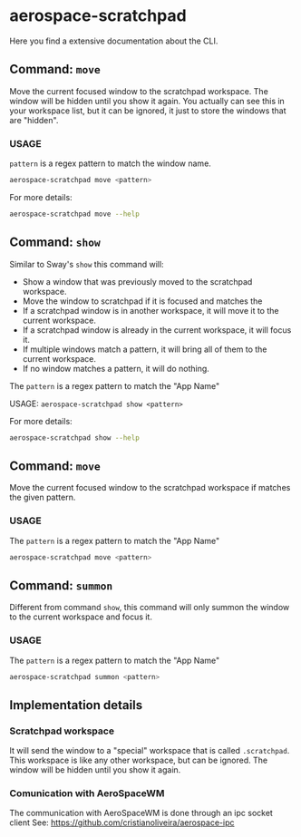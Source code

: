 # aerospace-scratchpad

Here you find a extensive documentation about the CLI.

## Command: `move`

Move the current focused window to the scratchpad workspace. The window will be hidden until you show it again.
You actually can see this in your workspace list, but it can be ignored, it just to store the windows that are "hidden".

### USAGE

`pattern` is a regex pattern to match the window name.

```bash
aerospace-scratchpad move <pattern>
```

For more details:
```bash
aerospace-scratchpad move --help
```

## Command: `show`

Similar to Sway's `show` this command will:

 - Show a window that was previously moved to the scratchpad workspace.
 - Move the window to scratchpad if it is focused and matches the <pattern>
 - If a scratchpad window is in another workspace, it will move it to the current workspace.
 - If a scratchpad window is already in the current workspace, it will focus it.
 - If multiple windows match a pattern, it will bring all of them to the current workspace.
 - If no window matches a pattern, it will do nothing.

The `pattern` is a regex pattern to match the "App Name"

USAGE: `aerospace-scratchpad show <pattern>`

For more details:
```bash
aerospace-scratchpad show --help
```

## Command: `move`

Move the current focused window to the scratchpad workspace if matches the given pattern.

### USAGE

The `pattern` is a regex pattern to match the "App Name"

```bash
aerospace-scratchpad move <pattern>
```

## Command: `summon`

Different from command `show`, this command will only summon the window to the current workspace and focus it.

### USAGE

The `pattern` is a regex pattern to match the "App Name"

```bash
aerospace-scratchpad summon <pattern>
```

## Implementation details

### Scratchpad workspace

It will send the window to a "special" workspace that is called `.scratchpad`. This workspace is like any other workspace, but can be ignored. The window will be hidden until you show it again.

### Comunication with AeroSpaceWM

The communication with AeroSpaceWM is done through an ipc socket client
See: https://github.com/cristianoliveira/aerospace-ipc
